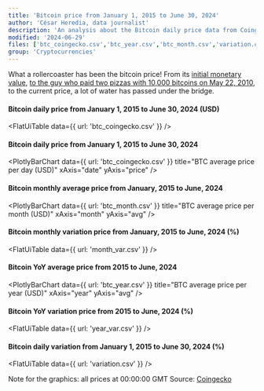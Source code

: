 ```yaml
---
title: 'Bitcoin price from January 1, 2015 to June 30, 2024'
author: 'César Heredia, data journalist'
description: 'An analysis about the Bitcoin daily price data from Coingecko'
modified: '2024-06-29'
files: ['btc_coingecko.csv','btc_year.csv','btc_month.csv','variation.csv','month_var.csv','year_var.csv']
group: 'Cryptocurrencies'
---
```


What a rollercoaster has been the bitcoin price! From its [initial monetary value](https://www.forbes.com/advisor/in/investing/cryptocurrency/bitcoin-price-history-chart/#:~:text=What%20Price%20Did%20Bitcoin%20Start,a%20value%20of%20%240.0009%20each.), [to the guy who paid two pizzas with 10,000 bitcoins on May 22, 2010](https://news.bitcoin.com/14-years-ago-an-individual-offered-10000-bitcoins-for-2-pizzas-finalizing-the-deal-in-4-days/), to the current price, a lot of water has passed under the bridge.

#### Bitcoin daily price from January 1, 2015 to June 30, 2024 (USD)
<FlatUiTable
  data={{
    url: 'btc_coingecko.csv'
  }}
/>

#### Bitcoin daily price from January 1, 2015 to June 30, 2024
<PlotlyBarChart
  data={{
    url: 'btc_coingecko.csv'
  }}
  title="BTC average price per day (USD)"
  xAxis="date"
  yAxis="price"
/>

#### Bitcoin monthly average price from January, 2015 to June, 2024
<PlotlyBarChart
  data={{
    url: 'btc_month.csv'
  }}
  title="BTC average price per month (USD)"
  xAxis="month"
  yAxis="avg"
/>

#### Bitcoin monthly variation price from January, 2015 to June, 2024 (%)
<FlatUiTable
  data={{
    url: 'month_var.csv'
  }}
/>

#### Bitcoin YoY average price from 2015 to June, 2024
<PlotlyBarChart
  data={{
    url: 'btc_year.csv'
  }}
  title="BTC average price per year (USD)"
  xAxis="year"
  yAxis="avg"
/>

#### Bitcoin YoY variation price from 2015 to June, 2024 (%)
<FlatUiTable
  data={{
    url: 'year_var.csv'
  }}
/>

#### Bitcoin daily variation from January 1, 2015 to June 30, 2024 (%)
<FlatUiTable
  data={{
    url: 'variation.csv'
  }}
/>

Note for the graphics: all prices at 00:00:00 GMT
Source: [Coingecko](https://www.coingecko.com/es/monedas/bitcoin/historical_data)
